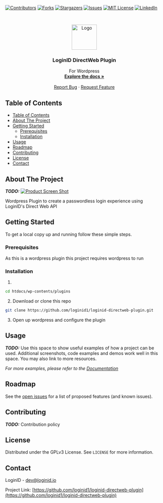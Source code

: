 <!--
*** To avoid retyping too much info. Do a search and replace for the following:
*** twitter_handle
-->





<!-- PROJECT SHIELDS -->
<!--
*** I'm using markdown "reference style" links for readability.
*** Reference links are enclosed in brackets [ ] instead of parentheses ( ).
*** See the bottom of this document for the declaration of the reference variables
*** for contributors-url, forks-url, etc. This is an optional, concise syntax you may use.
*** https://www.markdownguide.org/basic-syntax/#reference-style-links
-->
[![Contributors][contributors-shield]][contributors-url]
[![Forks][forks-shield]][forks-url]
[![Stargazers][stars-shield]][stars-url]
[![Issues][issues-shield]][issues-url]
[![MIT License][license-shield]][license-url]
[![LinkedIn][linkedin-shield]][linkedin-url]

<!-- PROJECT LOGO -->
<br />
<p align="center">
  <a href="https://github.com/loginid1/loginid-directweb-plugin">
    <img src="images/logo.png" alt="Logo" width="80" height="80">
  </a>

  <h3 align="center">LoginID DirectWeb Plugin</h3>

  <p align="center">
    For Wordpress
    <br />
    <a href="https://github.com/loginid1/loginid-directweb-plugin"><strong>Explore the docs »</strong></a>
    <br />
    <br />
    <a href="https://github.com/loginid1/loginid-directweb-plugin/issues">Report Bug</a>
    ·
    <a href="https://github.com/loginid1/loginid-directweb-plugin/issues">Request Feature</a>
  </p>
</p>



<!-- TABLE OF CONTENTS -->
## Table of Contents

- [Table of Contents](#table-of-contents)
- [About The Project](#about-the-project)
- [Getting Started](#getting-started)
  - [Prerequisites](#prerequisites)
  - [Installation](#installation)
- [Usage](#usage)
- [Roadmap](#roadmap)
- [Contributing](#contributing)
- [License](#license)
- [Contact](#contact)



<!-- ABOUT THE PROJECT -->
## About The Project

***TODO:***
[![Product Screen Shot][product-screenshot]](https://example.com)

Wordpress Plugin to create a passwordless login experience using LoginID's Direct Web API



<!-- GETTING STARTED -->
## Getting Started

To get a local copy up and running follow these simple steps.

### Prerequisites

As this is a wordpress plugin this project requires wordpress to run

### Installation

1. 
```sh
cd htdocs/wp-contents/plugins
```
2. Download or clone this repo
```sh
git clone https://github.com/loginid1/loginid-directweb-plugin.git
```
3. Open up wordpress and configure the plugin


<!-- USAGE EXAMPLES -->
## Usage

***TODO:*** Use this space to show useful examples of how a project can be used. Additional screenshots, code examples and demos work well in this space. You may also link to more resources.

_For more examples, please refer to the [Documentation](https://example.com)_



<!-- ROADMAP -->
## Roadmap

See the [open issues](https://github.com/loginid1/loginid-directweb-plugin/issues) for a list of proposed features (and known issues).


<!-- CONTRIBUTING -->
## Contributing

***TODO:*** Contribution policy

<!-- LICENSE -->
## License

Distributed under the GPLv3 License. See `LICENSE` for more information.



<!-- CONTACT -->
## Contact

LoginID - dev@loginid.io
<!-- - [@twitter_handle](https://twitter.com/twitter_handle) -->

Project Link: [https://github.com/loginid1/loginid-directweb-plugin](https://github.com/loginid1/loginid-directweb-plugin)



<!-- MARKDOWN LINKS & IMAGES -->
<!-- https://www.markdownguide.org/basic-syntax/#reference-style-links -->
[contributors-shield]: https://img.shields.io/github/contributors/loginid1/repo.svg?style=flat-square
[contributors-url]: https://github.com/loginid1/repo/graphs/contributors
[forks-shield]: https://img.shields.io/github/forks/loginid1/repo.svg?style=flat-square
[forks-url]: https://github.com/loginid1/repo/network/members
[stars-shield]: https://img.shields.io/github/stars/loginid1/repo.svg?style=flat-square
[stars-url]: https://github.com/loginid1/repo/stargazers
[issues-shield]: https://img.shields.io/github/issues/loginid1/repo.svg?style=flat-square
[issues-url]: https://github.com/loginid1/repo/issues
[license-shield]: https://img.shields.io/github/license/loginid1/repo.svg?style=flat-square
[license-url]: https://github.com/loginid1/repo/blob/master/LICENSE
[linkedin-shield]: https://img.shields.io/badge/-LinkedIn-black.svg?style=flat-square&logo=linkedin&colorB=555
[linkedin-url]: https://linkedin.com/in/loginid
[product-screenshot]: images/screenshot.png